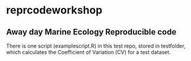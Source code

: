 # reprcodeworkshop
## Away day Marine Ecology Reproducible code

There is one script (examplescript.R) in this test repo, stored in testfolder, which calculates the Coefficient of Variation (CV) for a test dataset.

